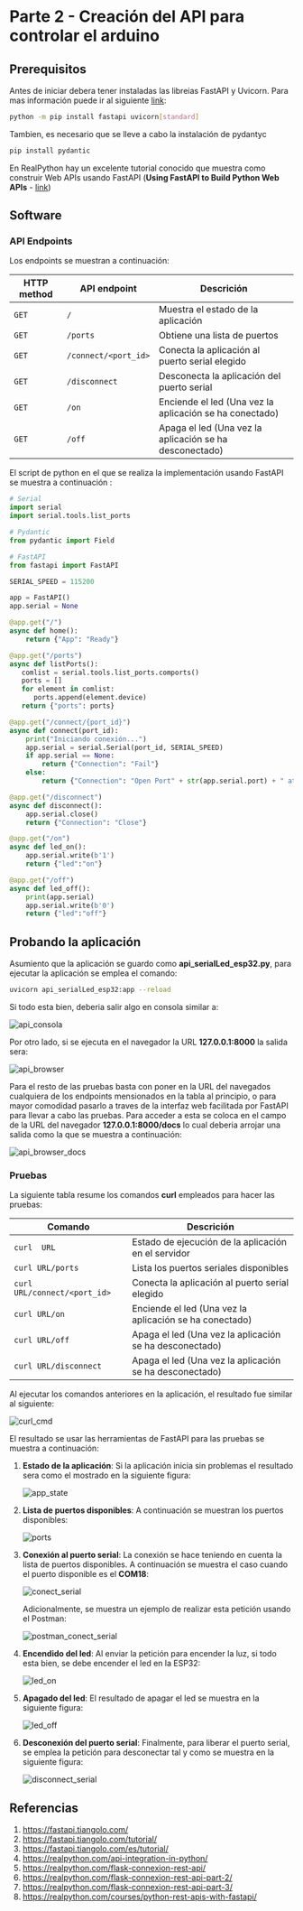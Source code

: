 # Parte 2 - Creación del API para controlar el arduino

## Prerequisitos

Antes de iniciar debera tener instaladas las libreias FastAPI y Uvicorn. Para mas información puede ir al siguiente [link](https://fastapi.tiangolo.com/tutorial/):

```bash
python -m pip install fastapi uvicorn[standard]
```

Tambien, es necesario que se lleve a cabo la instalación de pydantyc

```bash
pip install pydantic
```

En RealPython hay un excelente tutorial conocido que muestra como construir Web APIs usando FastAPI (**Using FastAPI to Build Python Web APIs** - [link](https://realpython.com/fastapi-python-web-apis/))

## Software

### API Endpoints

Los endpoints se muestran a continuación:

|HTTP method | API endpoint |Descrición|
|---|---|---|
|```GET``` | ```/``` |	Muestra el estado de la aplicación |
|```GET``` | ```/ports``` |	Obtiene una lista de puertos |
|```GET``` | ```/connect/<port_id>``` |	Conecta la aplicación al puerto serial elegido |
|```GET``` | ```/disconnect``` | Desconecta la aplicación del puerto serial |
|```GET``` | ```/on``` | Enciende el led (Una vez la aplicación se ha conectado) |
|```GET``` | ```/off``` | Apaga el led (Una vez la aplicación se ha desconectado) |

El script de python en el que se realiza la implementación usando FastAPI se muestra a continuación :

```python
# Serial
import serial
import serial.tools.list_ports

# Pydantic
from pydantic import Field

# FastAPI
from fastapi import FastAPI

SERIAL_SPEED = 115200

app = FastAPI()
app.serial = None

@app.get("/")
async def home():
    return {"App": "Ready"}

@app.get("/ports")
async def listPorts():
   comlist = serial.tools.list_ports.comports()
   ports = []
   for element in comlist:
      ports.append(element.device)
   return {"ports": ports}

@app.get("/connect/{port_id}")
async def connect(port_id): 
    print("Iniciando conexión...")
    app.serial = serial.Serial(port_id, SERIAL_SPEED)
    if app.serial == None:
        return {"Connection": "Fail"}
    else:
        return {"Connection": "Open Port" + str(app.serial.port) + " at " + str(app.serial.baudrate)}

@app.get("/disconnect") 
async def disconnect():
    app.serial.close()
    return {"Connection": "Close"}

@app.get("/on")
async def led_on():
    app.serial.write(b'1')
    return {"led":"on"}

@app.get("/off")
async def led_off():
    print(app.serial)
    app.serial.write(b'0')
    return {"led":"off"}
```

## Probando la aplicación

Asumiento que la aplicación se guardo como **api_serialLed_esp32.py**, para ejecutar la aplicación se emplea el comando:

```bash
uvicorn api_serialLed_esp32:app --reload
```

Si todo esta bien, deberia salir algo en consola similar a:

![api_consola](terminal_output.png)

Por otro lado, si se ejecuta en el navegador la URL **127.0.0.1:8000** la salida sera:

![api_browser](browser_output.png)

Para el resto de las pruebas basta con poner en la URL del navegados cualquiera de los endpoints mensionados en la tabla al principio, o para mayor comodidad pasarlo a traves de la interfaz web facilitada por FastAPI para llevar a cabo las pruebas. Para acceder a esta se coloca en el campo de la URL del navegador **127.0.0.1:8000/docs** lo cual deberia arrojar una salida como la que se muestra a continuación:

![api_browser_docs](serial_web1.png)

### Pruebas

La siguiente tabla resume los comandos **curl** empleados para hacer las pruebas:

|Comando |Descrición|
|---|---|
|```curl  URL``` | Estado de ejecución de la aplicación en el servidor|
|```curl URL/ports``` |	Lista los puertos seriales disponibles |
|```curl URL/connect/<port_id>``` | Conecta la aplicación al puerto serial elegido |
|```curl URL/on``` | Enciende el led (Una vez la aplicación se ha conectado) |
|```curl URL/off``` | Apaga el led (Una vez la aplicación se ha desconectado) |
|```curl URL/disconnect``` |  Apaga el led (Una vez la aplicación se ha desconectado) |

Al ejecutar los comandos anteriores en la aplicación, el resultado fue similar al siguiente:

![curl_cmd](curl_test.png)

El resultado se usar las herramientas de FastAPI para las pruebas se muestra a continuación:

1. **Estado de la aplicación**: Si la aplicación inicia sin problemas el resultado sera como el mostrado en la siguiente figura:
   
   ![app_state](serial_web2.png)

2. **Lista de puertos disponibles**: A continuación se muestran los puertos disponibles:
   
   ![ports](serial_web3.png)

3. **Conexión al puerto serial**: La conexión se hace teniendo en cuenta la lista de puertos disponibles. A continuación se muestra el caso cuando el puerto disponible es el **COM18**:
   
   ![conect_serial](serial_web3.png)

   Adicionalmente, se muestra un ejemplo de realizar esta petición usando el Postman:

   ![postman_conect_serial](postman_test.png)

4. **Encendido del led**: Al enviar la petición para encender la luz, si todo esta bien, se debe encender el led en la ESP32:

   ![led_on](serial_web4.png)
  

5. **Apagado del led**: El resultado de apagar el led se muestra en la siguiente figura:
   
   ![led_off](serial_web5.png)

6. **Desconexión del puerto serial**: Finalmente, para liberar el puerto serial, se emplea la petición para desconectar tal y como se muestra en la siguiente figura:

   ![disconnect_serial](serial_web6.png)


## Referencias

1. https://fastapi.tiangolo.com/
2. https://fastapi.tiangolo.com/tutorial/
3. https://fastapi.tiangolo.com/es/tutorial/
4. https://realpython.com/api-integration-in-python/
5. https://realpython.com/flask-connexion-rest-api/
6. https://realpython.com/flask-connexion-rest-api-part-2/
7. https://realpython.com/flask-connexion-rest-api-part-3/
8. https://realpython.com/courses/python-rest-apis-with-fastapi/

